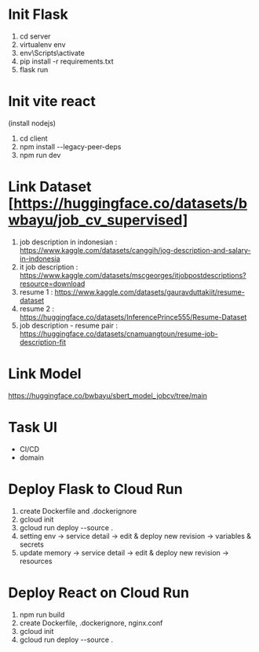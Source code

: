 # Init Flask
1. cd server
2. virtualenv env
3. env\Scripts\activate
4. pip install -r requirements.txt
5. flask run

# Init vite react
(install nodejs)
1. cd client
2. npm install --legacy-peer-deps
3. npm run dev

# Link Dataset [https://huggingface.co/datasets/bwbayu/job_cv_supervised]
1. job description in indonesian : https://www.kaggle.com/datasets/canggih/jog-description-and-salary-in-indonesia
2. it job description : https://www.kaggle.com/datasets/mscgeorges/itjobpostdescriptions?resource=download
3. resume 1 : https://www.kaggle.com/datasets/gauravduttakiit/resume-dataset
4. resume 2 : https://huggingface.co/datasets/InferencePrince555/Resume-Dataset
5. job description - resume pair : https://huggingface.co/datasets/cnamuangtoun/resume-job-description-fit 

# Link Model
https://huggingface.co/bwbayu/sbert_model_jobcv/tree/main

# Task UI
- CI/CD
- domain

# Deploy Flask to Cloud Run
1. create Dockerfile and .dockerignore
2. gcloud init
3. gcloud run deploy --source .
4. setting env -> service detail -> edit & deploy new revision -> variables & secrets
5. update memory -> service detail -> edit & deploy new revision -> resources

# Deploy React on Cloud Run
1. npm run build
2. create Dockerfile, .dockerignore, nginx.conf
3. gcloud init
4. gcloud run deploy --source .